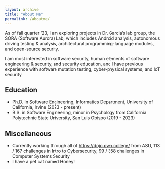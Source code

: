 ```yaml
---
layout: archive
title: "About Me"
permalink: /aboutme/
---
```

As of fall quarter ‘23, I am exploring projects in Dr. Garcia’s lab group, the SORA (Software Aurora) Lab, which includes Android analysis, autonomous driving testing & analysis, architectural programming-language modules, and open-source security.

I am most interested in software security, human elements of software engineering & security, and security education, and I have previous experience with software mutation testing, cyber-physical systems, and IoT security

## Education
* Ph.D. in Software Engineering, Informatics Department, University of California, Irvine (2023 - present)
* B.S. in Software Engineering, minor in Psychology from California Polytechnic State University, San Luis Obispo (2019 - 2023)


## Miscellaneous
* Currently working through all of https://dojo.pwn.college/ from ASU, 113 / 167 challenges in Intro to Cybersecurity, 99 / 358 challenges in Computer Systems Security
* I have a pet cat named Honey!
